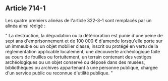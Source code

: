 Article 714-1
----
Les quatre premiers alinéas de l'article 322-3-1 sont remplacés par un alinéa
ainsi rédigé :

" La destruction, la dégradation ou la détérioration est punie d'une peine de
sept ans d'emprisonnement et de 100 000 € d'amende lorsqu'elle porte sur un
immeuble ou un objet mobilier classé, inscrit ou protégé en vertu de la
réglementation applicable localement, une découverte archéologique faite au
cours de fouilles ou fortuitement, un terrain contenant des vestiges
archéologiques ou un objet conservé ou déposé dans des musées, bibliothèques ou
archives appartenant à une personne publique, chargée d'un service public ou
reconnue d'utilité publique. "
